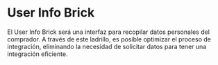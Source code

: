 # User Info Brick

El User Info Brick será una interfaz para recopilar datos personales del comprador. A través de este ladrillo, es posible optimizar el proceso de integración, eliminando la necesidad de solicitar datos para tener una integración eficiente.
